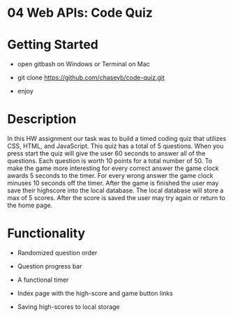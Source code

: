 # 04 Web APIs: Code Quiz

# Getting Started

* open gitbash on Windows or Terminal on Mac

* git clone https://github.com/chaseyb/code-quiz.git

* enjoy

# Description 

In this HW assignment our task was to build a timed coding quiz that utilizes CSS, HTML, and JavaScript. This quiz has a total of 5 questions. When you press start the quiz will give the user 60 seconds to answer all of the questions. Each question is worth 10 points for a total number of 50. To make the game more interesting for every correct answer the game clock awards 5 seconds to the timer. For every wrong answer the game clock minuses 10 seconds off the timer. After the game is finished the user may save their highscore into the local database. The local database will store a max of 5 scores. After the score is saved the user may try again or return to the home page.

# Functionality 

* Randomized question order

* Question progress bar

* A functional timer

* Index page with the high-score and game button links

* Saving high-scores to local storage

